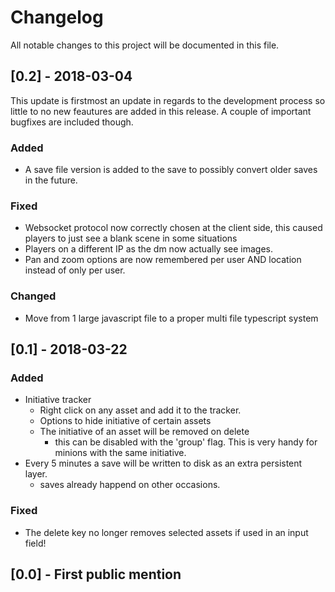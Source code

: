 # Changelog
All notable changes to this project will be documented in this file.

## [0.2] - 2018-03-04
This update is firstmost an update in regards to the development process so little to no new feautures are added in this release.
A couple of important bugfixes are included though.

### Added
- A save file version is added to the save to possibly convert older saves in the future.

### Fixed
- Websocket protocol now correctly chosen at the client side, this caused players to just see a blank scene in some situations
- Players on a different IP as the dm now actually see images.
- Pan and zoom options are now remembered per user AND location instead of only per user.

### Changed
- Move from 1 large javascript file to a proper multi file typescript system

## [0.1] - 2018-03-22
### Added
- Initiative tracker
    - Right click on any asset and add it to the tracker.
    - Options to hide initiative of certain assets
    - The initiative of an asset will be removed on delete
        - this can be disabled with the 'group' flag. This is very handy for minions with the same initiative.
- Every 5 minutes a save will be written to disk as an extra persistent layer.
     - saves already happend on other occasions.

### Fixed
- The delete key no longer removes selected assets if used in an input field!

## [0.0] - First public mention